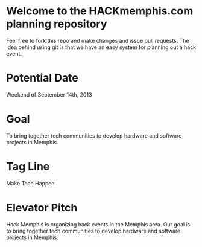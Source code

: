 Welcome to the HACKmemphis.com planning repository
====

Feel free to fork this repo and make changes and issue pull requests. The idea behind using git is that we have an easy system for planning out a hack event.

Potential Date
====
Weekend of September 14th, 2013

Goal
====

To bring together tech communities to develop hardware and software projects in Memphis.


Tag Line
====

Make Tech Happen


Elevator Pitch
===

Hack Memphis is organizing hack events in the Memphis area. Our goal is to bring together tech communities to develop hardware and software projects in Memphis.
